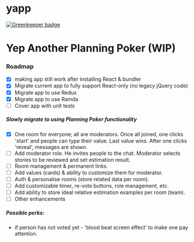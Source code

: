# yapp

[![Greenkeeper badge](https://badges.greenkeeper.io/selfdeceited/yapp.svg)](https://greenkeeper.io/)

Yep Another Planning Poker (WIP)
=======

### Roadmap
 - [x] making app still work after installing React & bundler
 - [x] Migrate current app to fully support React-only (no legacy jQuery code)
 - [x] Migrate app to use Redux
 - [x] Migrate app to use Ramda
 - [ ] Cover app with unit tests
##### Slowly migrate to using Planning Poker functionality
 - [x] One room for everyone; all are moderators. Once all joined, one clicks 'start' and people can type their value. Last value wins. After one clicks 'reveal', messages are shown.
 - [ ] Add moderator role. He invites people to the chat. Moderator selects stories to be reviewed and set estimation result.
 - [ ] Room management & permanent links.
 - [ ] Add values (cards) & ability to customize them for moderator.
 - [ ] Auth & personalise rooms (store related data per room).
 - [ ] Add customizable timer, re-vote buttons, role management, etc.
 - [ ] Add ability to store ideal relative estimation examples per room (team).
 - [ ] Other enhancements

##### Possible perks:
 - if person has not voted yet - 'blood beat screen effect' to make one pay attention.